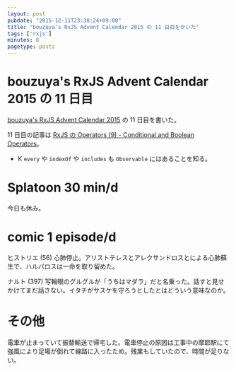 ```yaml
---
layout: post
pubdate: "2015-12-11T23:38:24+09:00"
title: "bouzuya's RxJS Advent Calendar 2015 の 11 日目をかいた"
tags: ['rxjs']
minutes: 8
pagetype: posts
---
```

# bouzuya's RxJS Advent Calendar 2015 の 11 日目

[bouzuya's RxJS Advent Calendar 2015](http://www.adventar.org/calendars/1200) の 11 日目を書いた。

11 日目の記事は [RxJS の Operators (9) - Conditional and Boolean Operators](http://qiita.com/bouzuya/items/a871fd9a369eebe28d9a)。

- K `every` や `indexOf` や `includes` も `Observable` にはあることを知る。

# Splatoon 30 min/d

今日も休み。

# comic 1 episode/d

ヒストリエ (56) 心肺停止。アリストテレスとアレクサンドロスとによる心肺蘇生で、ハルパロスは一命を取り留めた。

ナルト (397) 写輪眼のグルグルが「うちはマダラ」だと名乗った。話すと見せかけてまだ話さない。イタチがサスケを守ろうとしたとはどういう意味なのか。

# その他

電車が止まっていて振替輸送で帰宅した。電車停止の原因は工事中の摩耶駅にて強風により足場が倒れて線路に入ったため。残業もしていたので、時間が足りない。
